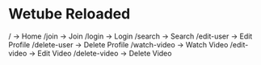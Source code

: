 # Wetube Reloaded

/ -> Home
/join -> Join
/login -> Login
/search -> Search
/edit-user -> Edit Profile
/delete-user -> Delete Profile
/watch-video -> Watch Video
/edit-video -> Edit Video
/delete-video -> Delete Video
